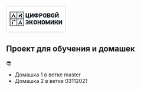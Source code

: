![](digitalleague.png)  
  
## Проект для обучения и домашек  
:sunglasses:  
* Домашка 1 в ветке master  
* Домашка 2 в ветке 03112021